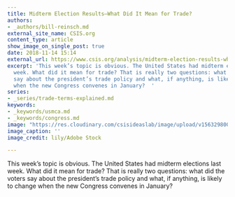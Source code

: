 ```yaml
---
title: Midterm Election Results—What Did It Mean for Trade?
authors:
- _authors/bill-reinsch.md
external_site_name: CSIS.org
content_type: article
show_image_on_single_post: true
date: 2018-11-14 15:14
external_url: https://www.csis.org/analysis/midterm-election-results-what-did-it-mean-trade
excerpt: 'This week’s topic is obvious. The United States had midterm elections last
  week. What did it mean for trade? That is really two questions: what did the voters
  say about the president’s trade policy and what, if anything, is likely to change
  when the new Congress convenes in January?  '
series:
- _series/trade-terms-explained.md
keywords:
- _keywords/usmca.md
- _keywords/congress.md
image: "https://res.cloudinary.com/csisideaslab/image/upload/v1563298002/trade-guys/181113_trade-compressor.jpg"
image_caption: ''
image_credit: lily/Adobe Stock

---
```

This week’s topic is obvious. The United States had midterm elections last week. What did it mean for trade? That is really two questions: what did the voters say about the president’s trade policy and what, if anything, is likely to change when the new Congress convenes in January?  